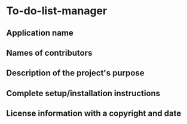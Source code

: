 # To-do-list-manager

## Application name

## Names of contributors

## Description of the project's purpose

## Complete setup/installation instructions

## License information with a copyright and date
